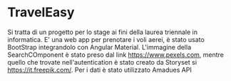 # TravelEasy
Si tratta di un progetto per lo stage ai fini della laurea triennale in informatica.
E' una web app per prenotare i voli aerei, è stato usato BootStrap integrandolo con Angular Material.
L'immagine della SearchCOmponent è stato preso dal link https://www.pexels.com, mentre quello che trovate nell'autentication è stato creato da Storyset si https://it.freepik.com/.
Per i dati è stato utilizzato Amadues API
